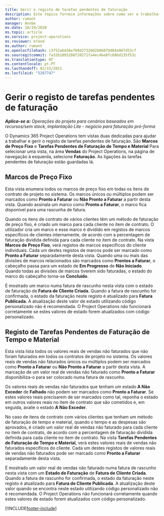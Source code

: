 ```yaml
---
title: Gerir o registo de tarefas pendentes de faturação
description: Este tópico fornece informações sobre como ver e trabalhar com tarefas pendentes de faturação no Project Operations.
author: rumant
manager: Annbe
ms.date: 10/20/2020
ms.topic: article
ms.service: project-operations
ms.reviewer: kfend
ms.author: rumant
ms.openlocfilehash: c3752abd26e760d27320d2b86079d84a967d53cf
ms.sourcegitcommit: fa32b1893286f20271fa4ec4be8fc68bd135f53c
ms.translationtype: HT
ms.contentlocale: pt-PT
ms.lasthandoff: 02/15/2021
ms.locfileid: "5287747"
---
```

# <a name="manage-the-billing-backlog"></a>Gerir o registo de tarefas pendentes de faturação

_**Aplica-se a:** Operações do projeto para cenários baseados em recursos/sem stock, implantação Lite - negócio para faturação pró-forma_

O Dynamics 365 Project Operations tem vistas duas dedicadas para ajudar a trabalhar e gerir o registo de tarefas pendentes de faturação. São **Marcos de Preço Fixo** e **Tarefas Pendentes de Faturação de Tempo e Material** Para selecionar uma vista, na área **Vendas** do Project Operations, na página de navegação à esquerda, selecione **Faturação**. As ligações às tarefas pendentes de faturação estão guardadas lá.

## <a name="fixed-price-milestones"></a>Marcos de Preço Fixo

Esta vista enumera todos os marcos de preço fixo em todas os itens de contrato de projeto no sistema. Os marcos únicos ou múltiplos podem ser marcados como **Pronto a Faturar** ou **Não Pronto a Faturar** a partir desta vista. Quando assinala um marco como **Pronto a Faturar**, o marco fica disponível para uma rascunha de fatura.

Quando os itens de contrato de vários clientes têm um método de faturação de preço fixo, é criado um marco para cada cliente no item de contrato. O utilizador cria um marco e esse marco é dividido em registos de marcos específicos de clientes internamente, de acordo com a percentagem de faturação dividida definida para cada cliente no item de contrato. Na vista **Marcos de Preço Fixo**, verá registos de marcos específicos do cliente individuais. Cada um destes registos de marcos pode ser marcado como **Pronto a Faturar** separadamente desta vista. Quando uma ou mais das divisões de marcos relacionados são marcados como **Prontos a Faturar**, o cabeçalho passa para um estado de **Em Progresso** de **Não Iniciado**. Quando todas as divisões de marcos tiverem sido faturadas, o estado do marco do cabeçalho torna-se **Concluído**.

É mostrado um marco numa fatura de rascunho nesta vista com o estado de faturação de **Fatura de Cliente Criada**. Quando a fatura de rascunho for confirmada, o estado da faturação neste registo é atualizado para **Fatura Publicada**. A atualização deste valor de estado utilizando código personalizado não é recomendada. O Project Operations não funcionará corretamente se estes valores de estado forem atualizados com código personalizado.

## <a name="time-and-material-billing-backlog"></a>Registo de Tarefas Pendentes de Faturação de Tempo e Material

Esta vista lista todos os valores reais de vendas não faturados que não foram faturados em todos os contratos de projeto no sistema. Os valores reais de vendas não faturados únicos ou múltiplos podem ser marcados como **Pronto a Faturar** ou **Não Pronto a Faturar** a partir desta vista. A marcação de um valor real de vendas não faturado como **Pronto a Faturar** disponibiliza-o para ser colocado numa fatura de rascunho.

Os valores reais de vendas não faturados que tenham um estado **A Não Exceder** de **Falhado** não podem ser marcados como **Pronto a Faturar**. Se estes valores reais precisarem de ser marcados como tal, reponha o estado em outros valores reais no item de contrato que são cometidos e, em seguida, avalie o estado **A Não Exceder**.

No caso de itens de contrato com vários clientes que tenham um método de faturação de tempo e material, quando o tempo e as despesas são aprovados, é criado um valor real de vendas não faturado para cada cliente no item de contrato, de acordo com a percentagem de faturação dividida definida para cada cliente no item de contrato. Na vista **Tarefas Pendentes de Faturação de Tempo e Material**, verá estes valores reais de vendas não faturados específicos do cliente. Cada um destes registos de valores reais de vendas não faturados pode ser marcado como **Pronto a Faturar** separadamente desta vista.

É mostrado um valor real de vendas não faturado numa fatura de rascunho nesta vista com um **Estado de Faturação** de **Fatura de Cliente Criada**. Quando a fatura de rascunho for confirmada, o estado da faturação neste registo é atualizado para **Fatura de Cliente Publicada**. A atualização deste valor quando se encontra neste estado utilizando código personalizado não é recomendada. O Project Operations não funcionará corretamente quando estes valores de estado forem atualizados com código personalizado.


[!INCLUDE[footer-include](../includes/footer-banner.md)]